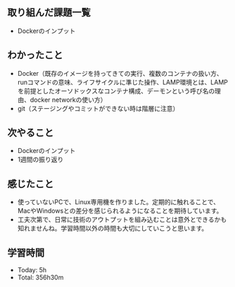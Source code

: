 ## 取り組んだ課題一覧
- Dockerのインプット
## わかったこと
- Docker（既存のイメージを持ってきての実行、複数のコンテナの扱い方、runコマンドの意味、ライフサイクルに準じた操作、LAMP環境とは、LAMPを前提としたオーソドックスなコンテナ構成、デーモンという呼び名の理由、docker networkの使い方）
- git（ステージングやコミットができない時は階層に注意）
## 次やること
- Dockerのインプット
- 1週間の振り返り
## 感じたこと
- 使っていないPCで、Linux専用機を作りました。定期的に触れることで、MacやWindowsとの差分を感じられるようになることを期待しています。
- 工夫次第で、日常に技術のアウトプットを組み込むことは意外とできるかも知れませんね。学習時間以外の時間も大切にしていこうと思います。
## 学習時間
- Today: 5h
- Total: 356h30m
